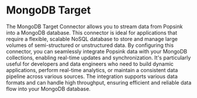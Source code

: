 # MongoDB Target
The MongoDB Target Connector allows you to stream data from Popsink into a MongoDB database. This connector is ideal for applications that require a flexible, scalable NoSQL database to store and manage large volumes of semi-structured or unstructured data. By configuring this connector, you can seamlessly integrate Popsink data with your MongoDB collections, enabling real-time updates and synchronization. It's particularly useful for developers and data engineers who need to build dynamic applications, perform real-time analytics, or maintain a consistent data pipeline across various sources. The integration supports various data formats and can handle high throughput, ensuring efficient and reliable data flow into your MongoDB database.